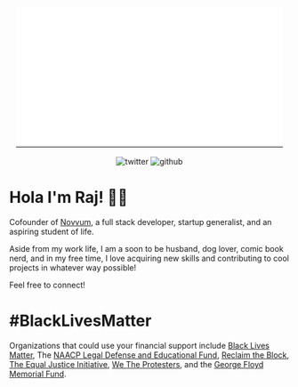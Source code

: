<p align="center">
<img src="https://github.com/rajinwonderland/rajinwonderland/blob/master/assets/intro.gif?raw=true">
</p>

<p align="center">

<img alt="twitter" src="https://img.shields.io/twitter/follow/rajinwonderland?label=Follow%20Me%21&style=social"/>

<img alt="github" src="https://img.shields.io/github/followers/rajinwonderland?style=social"/>

</p>


# Hola I'm Raj! 👋🏽

Cofounder of [Novvum](https://novvum.io), a full stack developer, startup generalist, and an aspiring student of life.

Aside from my work life, I am a soon to be husband, dog lover, comic book nerd, and in my free time, I love acquiring new skills and contributing to cool projects in whatever way possible!

Feel free to connect!


<h1>#BlackLivesMatter</h1>

Organizations that could use your financial support include [Black Lives Matter](https://blacklivesmatter.com/), The [NAACP Legal Defense and Educational Fund](https://www.naacpldf.org/), [Reclaim the Block](https://www.reclaimtheblock.org/), [The Equal Justice Initiative](https://eji.org/), [We The Protesters](https://www.wetheprotesters.org/), and the [George Floyd Memorial Fund](https://www.gofundme.com/f/georgefloyd).




